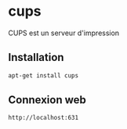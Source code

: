 # cups
CUPS est un serveur d'impression

## Installation
```bash
apt-get install cups
```

## Connexion web
```bash
http://localhost:631
```
